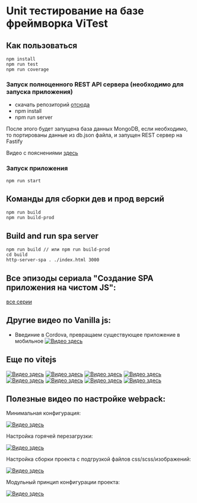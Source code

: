 # Unit тестирование на базе фреймворка ViTest 

## Как пользоваться

    npm install
    npm run test
    npm run coverage

### Запуск полноценного REST API сервера (необходимо для запуска приложения)

- скачать репозиторий [отсюда](https://github.com/easy-linux/VanillaJS/tree/master/examples/spa/bonus1/REST_server)
- npm install
- npm run server

После этого будет запущена база данных MongoDB, если необходимо, то портированы данные из db.json файла, и запущен REST сервер на Fastify

Видео с пояснениями [здесь](https://youtu.be/RR783ZZg1G8)


### Запуск приложения

    npm run start


## Команды для сборки дев и прод версий

    npm run build
    npm run build-prod

## Build and run spa server
    
    npm run build // или npm run build-prod
    cd build
    http-server-spa . ./index.html 3000


## Все эпизоды сериала "Создание SPA приложения на чистом JS":
[все серии](https://www.youtube.com/watch?v=eqAefmCqA6M&list=PLCh6bwt6jth_fkFrU15eyY6Hv18NuWcwa)


## Другие видео по Vanilla js:

- Введиние в Cordova, превращаем существующее приложение в мобильное 
[![Видео здесь](https://img.youtube.com/vi/O5mQRVTmUf4/0.jpg)](https://www.youtube.com/watch?v=O5mQRVTmUf4)

## Еще по vitejs
[![Видео здесь](https://img.youtube.com/vi/t98Q9hliZZo/0.jpg)](https://www.youtube.com/watch?v=t98Q9hliZZo)
[![Видео здесь](https://img.youtube.com/vi/wIEauCguZGI/0.jpg)](https://www.youtube.com/watch?v=wIEauCguZGI)
[![Видео здесь](https://img.youtube.com/vi/TZN6dC7ZOs0/0.jpg)](https://www.youtube.com/watch?v=TZN6dC7ZOs0)
[![Видео здесь](https://img.youtube.com/vi/WXicpAFBbMY/0.jpg)](https://www.youtube.com/watch?v=WXicpAFBbMY)
[![Видео здесь](https://img.youtube.com/vi/wIEauCguZGI/0.jpg)](https://www.youtube.com/watch?v=wIEauCguZGI)
[![Видео здесь](https://img.youtube.com/vi/QEdwJtMptTk/0.jpg)](https://www.youtube.com/watch?v=QEdwJtMptTk)
[![Видео здесь](https://img.youtube.com/vi/bgp1NR0OXOA/0.jpg)](https://www.youtube.com/watch?v=bgp1NR0OXOA)
[![Видео здесь](https://img.youtube.com/vi/kIfIGrhjOe4/0.jpg)](https://www.youtube.com/watch?v=kIfIGrhjOe4)



## Полезные видео по настройке webpack:


Минимальная конфигурация:

[![Видео здесь](https://img.youtube.com/vi/unEl3Hezwpw/0.jpg)](https://www.youtube.com/watch?v=unEl3Hezwpw)

Настройка горячей перезагрузки:

[![Видео здесь](https://img.youtube.com/vi/oOpzkF2nU0s/0.jpg)](https://www.youtube.com/watch?v=oOpzkF2nU0s)

Настройка сборки проекта с подгрузкой файлов css/scss/изображений:

[![Видео здесь](https://img.youtube.com/vi/3B-NGZmMe-Y/0.jpg)](https://www.youtube.com/watch?v=3B-NGZmMe-Y)

Модульный принцип конфигурации проекта:

[![Видео здесь](https://img.youtube.com/vi/fnUqyWyG5kk/0.jpg)](https://www.youtube.com/watch?v=fnUqyWyG5kk)
